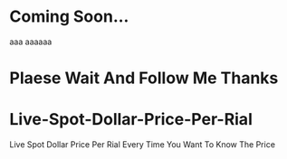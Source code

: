 # Coming Soon...

aaa
aaaaaa

# Plaese Wait And Follow Me Thanks

# Live-Spot-Dollar-Price-Per-Rial
Live Spot  Dollar Price Per Rial Every Time You Want To Know The Price
